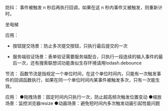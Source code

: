 防抖：
事件被触发 n 秒后再执行回调，如果在这 n 秒内事件又被触发，则重新计时。


坐电梯


应用：
- 按钮提交场景：防⽌多次提交按钮，只执⾏最后提交的⼀次

- 服务端验证场景：表单验证需要服务端配合，只执⾏⼀段连续的输⼊事件的最后⼀次，还有搜索联想词功能类似⽣存环境请⽤lodash.debounce

节流：
函数节流是指规定一个单位时间，在这个单位时间内，只能有一次触发事件的回调函数执行，如果在同一个单位时间内某事件被触发多次，只有一次能生效。

应用：
●拖拽场景：固定时间内只执⾏⼀次，防⽌超⾼频次触发位置变动
●缩放场景：监控浏览器resize
●动画场景：避免短时间内多次触发动画引起性能问题